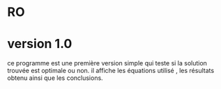 # RO
# version 1.0
ce programme est une première version simple qui teste si la solution trouvée est optimale ou non.
il affiche les équations utilisé , les résultats obtenu ainsi que les conclusions.

